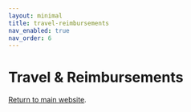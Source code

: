 ```yaml
---
layout: minimal
title: travel-reimbursements
nav_enabled: true
nav_order: 6
---
```


# Travel & Reimbursements
[Return to main website]({{site.baseurl}}/).
